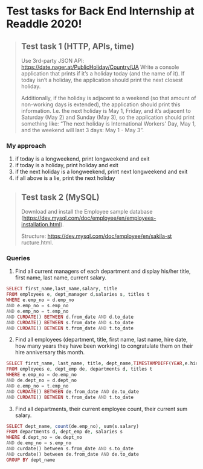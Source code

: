 # Test tasks for Back End Internship at Readdle 2020!

>## Test task 1 (HTTP, APIs, time)
>
>Use 3rd-party JSON API: https://date.nager.at/PublicHoliday/Country/UA
>Write a console application that prints if it’s a holiday today (and the name of it). If today isn’t a holiday, the application should print the next closest holiday. 
>
>Additionally, if the holiday is adjacent to a weekend (so that amount of non-working days is extended), the application should print this information. I.e. the next holiday is May 1, Friday, and it’s adjacent to Saturday (May 2) and Sunday (May 3), so the application should print something like: “The next holiday is International Workers' Day, May 1, and the weekend will last 3 days: May 1 - May 3”.

### My approach
1. if today is a longweekend, print longweekend and exit
2. if today is a holiday, print holiday and exit
3. if the next holiday is a longweekend, print next longweekend and exit
4. if all above is a lie, print the next holiday


>## Test task 2 (MySQL)
>Download and install the Employee sample database (https://dev.mysql.com/doc/employee/en/employees-installation.html).
>
>Structure: https://dev.mysql.com/doc/employee/en/sakila-st ructure.html.

### Queries
1. Find all current managers of each department and display his/her title, first name, last name, current salary.
```php
SELECT first_name,last_name,salary, title
FROM employees e, dept_manager d,salaries s, titles t
WHERE e.emp_no = d.emp_no
AND e.emp_no = s.emp_no
AND e.emp_no = t.emp_no
AND CURDATE() BETWEEN d.from_date AND d.to_date
AND CURDATE() BETWEEN s.from_date AND s.to_date
AND CURDATE() BETWEEN t.from_date AND t.to_date
```
2. Find all employees (department, title, first name, last name, hire date, how many years they have been working) to congratulate them on their hire anniversary this month.
```php
SELECT first_name, last_name, title, dept_name,TIMESTAMPDIFF(YEAR,e.hire_date,CURDATE()) AS experience
FROM employees e, dept_emp de, departments d, titles t
WHERE e.emp_no = de.emp_no
AND de.dept_no = d.dept_no
AND e.emp_no = t.emp_no
AND CURDATE() BETWEEN de.from_date AND de.to_date
AND CURDATE() BETWEEN t.from_date AND t.to_date
```
3. Find all departments, their current employee count, their current sum salary.
```php
SELECT dept_name, count(de.emp_no), sum(s.salary)
FROM departments d, dept_emp de, salaries s
WHERE d.dept_no = de.dept_no
AND de.emp_no = s.emp_no
AND curdate() between s.from_date AND s.to_date
AND curdate() between de.from_date AND de.to_date
GROUP BY dept_name
```

